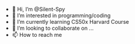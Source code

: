- 👋 Hi, I’m @Silent-Spy
- 👀 I’m interested in programming/coding
- 🌱 I’m currently learning CS50x Harvard Course
- 💞️ I’m looking to collaborate on ...
- 📫 How to reach me 

<!---
Silent-Spy/Silent-Spy is a ✨ special ✨ repository because its `README.md` (this file) appears on your GitHub profile.
You can click the Preview link to take a look at your changes.
--->
